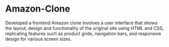 # Amazon-Clone
Developed a frontend Amazon clone involves a user interface that shows the layout, design and functionality of the original site using HTML and CSS, replicating features such as product grids, navigation bars, and responsive design for various screen sizes.

